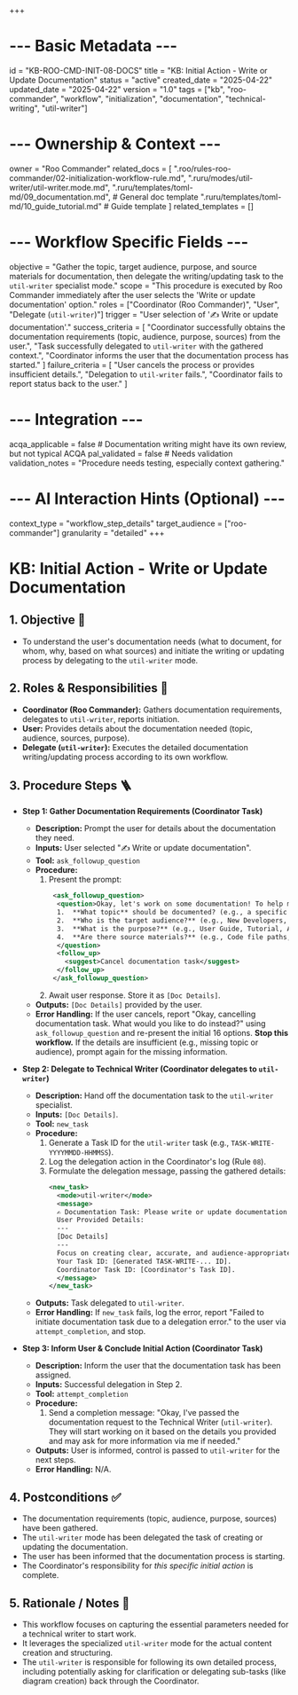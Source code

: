 +++
# --- Basic Metadata ---
id = "KB-ROO-CMD-INIT-08-DOCS"
title = "KB: Initial Action - Write or Update Documentation"
status = "active"
created_date = "2025-04-22"
updated_date = "2025-04-22"
version = "1.0"
tags = ["kb", "roo-commander", "workflow", "initialization", "documentation", "technical-writing", "util-writer"]

# --- Ownership & Context ---
owner = "Roo Commander"
related_docs = [
    ".roo/rules-roo-commander/02-initialization-workflow-rule.md",
    ".ruru/modes/util-writer/util-writer.mode.md",
    ".ruru/templates/toml-md/09_documentation.md", # General doc template
    ".ruru/templates/toml-md/10_guide_tutorial.md" # Guide template
]
related_templates = []

# --- Workflow Specific Fields ---
objective = "Gather the topic, target audience, purpose, and source materials for documentation, then delegate the writing/updating task to the `util-writer` specialist mode."
scope = "This procedure is executed by Roo Commander immediately after the user selects the 'Write or update documentation' option."
roles = ["Coordinator (Roo Commander)", "User", "Delegate (`util-writer`)"]
trigger = "User selection of '✍️ Write or update documentation'."
success_criteria = [
    "Coordinator successfully obtains the documentation requirements (topic, audience, purpose, sources) from the user.",
    "Task successfully delegated to `util-writer` with the gathered context.",
    "Coordinator informs the user that the documentation process has started."
]
failure_criteria = [
    "User cancels the process or provides insufficient details.",
    "Delegation to `util-writer` fails.",
    "Coordinator fails to report status back to the user."
]

# --- Integration ---
acqa_applicable = false # Documentation writing might have its own review, but not typical ACQA
pal_validated = false # Needs validation
validation_notes = "Procedure needs testing, especially context gathering."

# --- AI Interaction Hints (Optional) ---
context_type = "workflow_step_details"
target_audience = ["roo-commander"]
granularity = "detailed"
+++

# KB: Initial Action - Write or Update Documentation

## 1. Objective 🎯
*   To understand the user's documentation needs (what to document, for whom, why, based on what sources) and initiate the writing or updating process by delegating to the `util-writer` mode.

## 2. Roles & Responsibilities 👤
*   **Coordinator (Roo Commander):** Gathers documentation requirements, delegates to `util-writer`, reports initiation.
*   **User:** Provides details about the documentation needed (topic, audience, sources, purpose).
*   **Delegate (`util-writer`):** Executes the detailed documentation writing/updating process according to its own workflow.

## 3. Procedure Steps 🪜

*   **Step 1: Gather Documentation Requirements (Coordinator Task)**
    *   **Description:** Prompt the user for details about the documentation they need.
    *   **Inputs:** User selected "✍️ Write or update documentation".
    *   **Tool:** `ask_followup_question`
    *   **Procedure:**
        1.  Present the prompt:
            ```xml
             <ask_followup_question>
              <question>Okay, let's work on some documentation! To help me delegate this effectively, please provide some details:
              1.  **What topic** should be documented? (e.g., a specific feature, API endpoint, setup process, concept)
              2.  **Who is the target audience?** (e.g., New Developers, End Users, API Consumers)
              3.  **What is the purpose?** (e.g., User Guide, Tutorial, API Reference, README)
              4.  **Are there source materials?** (e.g., Code file paths, task IDs, existing docs, design specs)
              </question>
              <follow_up>
                <suggest>Cancel documentation task</suggest>
              </follow_up>
             </ask_followup_question>
            ```
        2.  Await user response. Store it as `[Doc Details]`.
    *   **Outputs:** `[Doc Details]` provided by the user.
    *   **Error Handling:** If the user cancels, report "Okay, cancelling documentation task. What would you like to do instead?" using `ask_followup_question` and re-present the initial 16 options. **Stop this workflow.** If the details are insufficient (e.g., missing topic or audience), prompt again for the missing information.

*   **Step 2: Delegate to Technical Writer (Coordinator delegates to `util-writer`)**
    *   **Description:** Hand off the documentation task to the `util-writer` specialist.
    *   **Inputs:** `[Doc Details]`.
    *   **Tool:** `new_task`
    *   **Procedure:**
        1.  Generate a Task ID for the `util-writer` task (e.g., `TASK-WRITE-YYYYMMDD-HHMMSS`).
        2.  Log the delegation action in the Coordinator's log (Rule `08`).
        3.  Formulate the delegation message, passing the gathered details:
            ```xml
            <new_task>
              <mode>util-writer</mode>
              <message>
              ✍️ Documentation Task: Please write or update documentation based on the following details.
              User Provided Details:
              ---
              [Doc Details]
              ---
              Focus on creating clear, accurate, and audience-appropriate content. Structure the information logically. Use the specified source materials and ask clarifying questions if needed (via your coordinator). Log your progress in your task file.
              Your Task ID: [Generated TASK-WRITE-... ID].
              Coordinator Task ID: [Coordinator's Task ID].
              </message>
            </new_task>
            ```
    *   **Outputs:** Task delegated to `util-writer`.
    *   **Error Handling:** If `new_task` fails, log the error, report "Failed to initiate documentation task due to a delegation error." to the user via `attempt_completion`, and stop.

*   **Step 3: Inform User & Conclude Initial Action (Coordinator Task)**
    *   **Description:** Inform the user that the documentation task has been assigned.
    *   **Inputs:** Successful delegation in Step 2.
    *   **Tool:** `attempt_completion`
    *   **Procedure:**
        1.  Send a completion message: "Okay, I've passed the documentation request to the Technical Writer (`util-writer`). They will start working on it based on the details you provided and may ask for more information via me if needed."
    *   **Outputs:** User is informed, control is passed to `util-writer` for the next steps.
    *   **Error Handling:** N/A.

## 4. Postconditions ✅
*   The documentation requirements (topic, audience, purpose, sources) have been gathered.
*   The `util-writer` mode has been delegated the task of creating or updating the documentation.
*   The user has been informed that the documentation process is starting.
*   The Coordinator's responsibility for *this specific initial action* is complete.

## 5. Rationale / Notes 🤔
*   This workflow focuses on capturing the essential parameters needed for a technical writer to start work.
*   It leverages the specialized `util-writer` mode for the actual content creation and structuring.
*   The `util-writer` is responsible for following its own detailed process, including potentially asking for clarification or delegating sub-tasks (like diagram creation) back through the Coordinator.